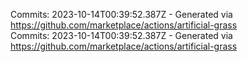 Commits: 2023-10-14T00:39:52.387Z - Generated via https://github.com/marketplace/actions/artificial-grass
<br>
Commits: 2023-10-14T00:39:52.387Z - Generated via https://github.com/marketplace/actions/artificial-grass
<br>
